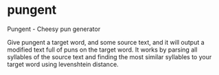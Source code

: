 # pungent
Pungent - Cheesy pun generator

Give pungent a target word, and some source text, and it will output a modified text full of puns on the target word.
It works by parsing all syllables of the source text and finding the most similar syllables to your target word using levenshtein distance.
